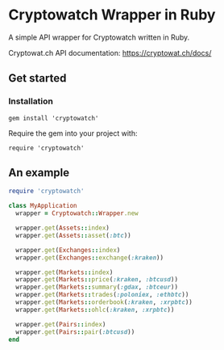 # Cryptowatch Wrapper in Ruby

A simple API wrapper for Cryptowatch written in Ruby.

Cryptowat.ch API documentation: https://cryptowat.ch/docs/

## Get started

### Installation

```
gem install 'cryptowatch'
```

Require the gem into your project with:
```
require 'cryptowatch'
```

## An example

```ruby
require 'cryptowatch'

class MyApplication
  wrapper = Cryptowatch::Wrapper.new

  wrapper.get(Assets::index)
  wrapper.get(Assets::asset(:btc))

  wrapper.get(Exchanges::index)
  wrapper.get(Exchanges::exchange(:kraken))

  wrapper.get(Markets::index)
  wrapper.get(Markets::price(:kraken, :btcusd))
  wrapper.get(Markets::summary(:gdax, :btceur))
  wrapper.get(Markets::trades(:poloniex, :ethbtc))
  wrapper.get(Markets::orderbook(:kraken, :xrpbtc))
  wrapper.get(Markets::ohlc(:kraken, :xrpbtc))

  wrapper.get(Pairs::index)
  wrapper.get(Pairs::pair(:btcusd))
end
```

